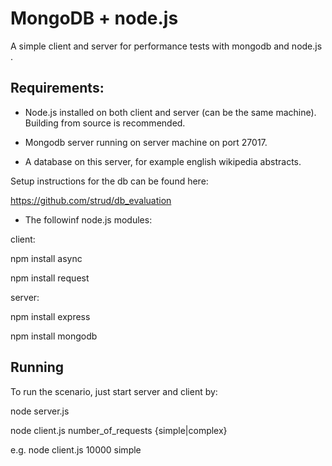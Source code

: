 # MongoDB + node.js

A simple client and server for performance tests with mongodb and node.js .

## Requirements:

* Node.js installed on both client and server (can be the same machine). Building from source is recommended.

* Mongodb server running on server machine on port 27017.

* A database on this server, for example english wikipedia abstracts.

Setup instructions for the db can be found here:

https://github.com/strud/db_evaluation

* The followinf node.js modules:

client:

npm install async

npm install request

server:

npm install express

npm install mongodb


## Running

To run the scenario, just start server and client by:

node server.js

node client.js number_of_requests {simple|complex}

e.g. node client.js 10000 simple


